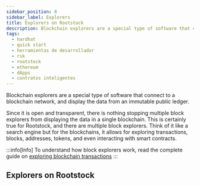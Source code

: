 ```yaml
---
sidebar_position: 8
sidebar_label: Explorers
title: Explorers on Rootstock
description: Blockchain explorers are a special type of software that connect to a blockchain network, and display the data from an immutable public ledger. Find block explorers for viewing transactions, blocks, addresses and verifying smart contracts on Rootstock.
tags:
  - hardhat
  - quick start
  - herramientas de desarrollador
  - rsk
  - rootstock
  - ethereum
  - dApps
  - contratos inteligentes
---
```


Blockchain explorers are a special type of software that connect to a blockchain network, and display the data from an immutable public ledger.

Since it is open and transparent, there is nothing stopping multiple block explorers from displaying the data in a single blockchain. This is certainly true for Rootstock, and there are multiple block explorers. Think of it like a search engine but for the blockchains, it allows for exploring transactions, blocks, addresses, tokens, and even interacting with smart contracts.

:::info[Info]
To understand how block explorers work, read the complete guide on [exploring blockchain transactions](/developers/blockchain-essentials/transactions/)
:::

## Explorers on Rootstock

<CardsGrid>
  <CardsGridItem
    title="Rootstock Explorer"
    subtitle="explorers"
    color="cyan"
    description="The Rootstock Explorer provides a UI for exploring and verifying transactions, blocks, addresses, tokens, stats, and interacting with smart contracts."
    linkHref="/dev-tools/explorers/rootstock/"
    linkTitle="Use the Explorer"
  />
   <CardsGridItem
    title="Blockscout Explorer"
    subtitle="explorers"
    color="cyan"
    description="Blockscout is an open-source tool for exploring transactions on any EVM blockchain, including Rootstock, the leading Bitcoin sidechain. With Blockscout, you can access in-depth information, verify and interact with smart contracts, create and manage your account, view advanced statistics, and more."
    linkHref="/dev-tools/explorers/blockscout/"
    linkTitle="Use the Explorer"
  />
  <CardsGridItem
    title="3xpl"
    subtitle="explorers"
    color="cyan"
    description="3xpl (short for 3xplor3r) is a super-fast, universal explorer for most popular public blockchains. It offers an easy-to-understand block explorer interface for ordinary crypto users, as well as lots of professional features for developers and analysts."
    linkHref="/dev-tools/explorers/3xpl/"
    linkTitle="Use the Explorer"
  />
  <CardsGridItem
    title="Blockchair"
    subtitle="explorers"
    color="cyan"
    description="Blockchair explorer is a blockchain search and analytics engine for Rootstock and 40+ chains. It incorporates a multitude of different blockchains into one search engine. It focuses on making blockchain data understandable and accessible for a wide and varied audience, interested in both blockchain and crypto, while maintaining and securing the privacy of users."
    linkHref="/dev-tools/explorers/blockchair/"
    linkTitle="Use the Explorer"
  />
</CardsGrid>
